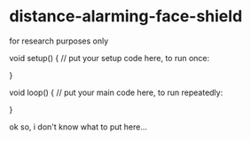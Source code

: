 # distance-alarming-face-shield
for research purposes only

void setup() {
  // put your setup code here, to run once:

}

void loop() {
  // put your main code here, to run repeatedly:

}

ok so, i don't know what to put here...
